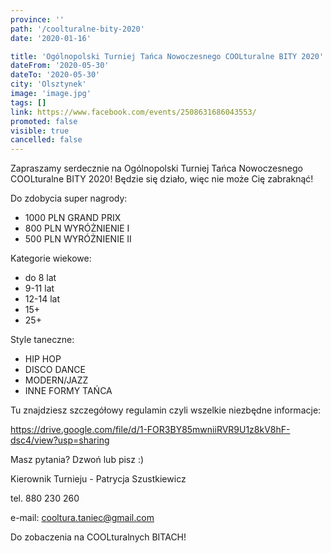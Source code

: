 ```yaml
---
province: ''
path: '/coolturalne-bity-2020'
date: '2020-01-16'

title: 'Ogólnopolski Turniej Tańca Nowoczesnego COOLturalne BITY 2020'
dateFrom: '2020-05-30'
dateTo: '2020-05-30'
city: 'Olsztynek'
image: 'image.jpg'
tags: []
link: https://www.facebook.com/events/2508631686043553/
promoted: false
visible: true
cancelled: false
---
```

Zapraszamy serdecznie na Ogólnopolski Turniej Tańca Nowoczesnego 
COOLturalne BITY 2020! Będzie się działo, więc nie może Cię zabraknąć!

Do zdobycia super nagrody:
- 1000 PLN GRAND PRIX
- 800 PLN WYRÓŻNIENIE I
- 500 PLN WYRÓŻNIENIE II

Kategorie wiekowe:
- do 8 lat
- 9-11 lat
- 12-14 lat
- 15+
- 25+

Style taneczne:
- HIP HOP
- DISCO DANCE
- MODERN/JAZZ
- INNE FORMY TAŃCA

Tu znajdziesz szczegółowy regulamin czyli wszelkie niezbędne informacje:

https://drive.google.com/file/d/1-FOR3BY85mwniiRVR9U1z8kV8hF-dsc4/view?usp=sharing

Masz pytania? Dzwoń lub pisz :)

Kierownik Turnieju - Patrycja Szustkiewicz 

tel. 880 230 260

e-mail: cooltura.taniec@gmail.com

Do zobaczenia na COOLturalnych BITACH!